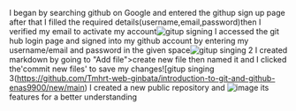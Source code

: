 
I began by searching github on Google and entered the githup sign up page after that I filled the required details(username,email,password)then I verified my email to activate my account![gitup signing](https://github.com/signup?source=form-home-signup&user_email=enasmohammed%40gmali.com)
I accessed the git hub login page and signed into my github account by entering my username/email and password in the given space![gitup singing 2](https://accounts.google.com/v3/signin/challenge/pwd?TL=AO-GBTf3n4SeZIlmO5fXcMJtmzCppZ5-b1n75gcsIP9_zSwDLoGH7sMEJWc21w3A&checkConnection&checkedDomains&cid=1&continue=https%3A%2F%2Fclassroom.google.com%2Fc%2FNzMwMjUzNTU4OTA1%2Fm%2FNzQ0MzIzMzUzNTIx%2Fdetails&ddm=1&dsh=S1259466758%3A1736867406863196&flowEntry=ServiceLogin&flowName=GlifWebSignIn&ifkv=AVdkyDnHNP3vfMtMTjUdm64gS1n2XOHLgYYvEokcl6-6ua_SNJ9b1AwDT307GeLJXcPYoFCY_wYn4g&pstMsg=0&authuser=1)
I created markdown by going to "Add file">create new file then named it and I clicked the'commit new files' to save my changes![gitup singing 3(https://github.com/Tmhrt-web-ginbata/introduction-to-git-and-github-enas9900/new/main)
I created a new public repository and ![image](https://github.com/user-attachments/assets/86749920-8bef-4059-9724-db5b9d644453)
 its features for a better understanding
